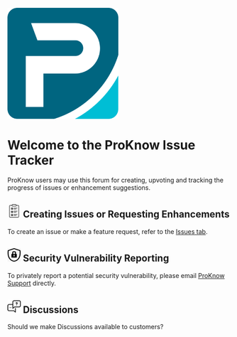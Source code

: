 <p align="left">
  <img src="./.images/pk-icon.svg" width="250" height="250">
</p>

# Welcome to the ProKnow Issue Tracker
ProKnow users may use this forum for creating, upvoting and tracking the progress of issues or enhancement suggestions.

## **<img src="./.images/features.png" width="30" height="30">** Creating Issues or Requesting Enhancements
To create an issue or make a feature request, refer to the [Issues tab](https://github.com/rennerg/issue-tracking-test/issues). 

## **<img src="./.images/security.jpg" width="30" height="30">** Security Vulnerability Reporting
To privately report a potential security vulnerability, please email [ProKnow Support](mailto:proknowsupport@elekta.com) directly. 

## **<img src="./.images/discuss.png" width="30" height="30">** Discussions 
Should we make Discussions available to customers?
